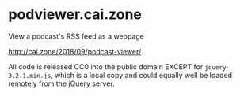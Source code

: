 # podviewer.cai.zone
View a podcast's RSS feed as a webpage

http://cai.zone/2018/09/podcast-viewer/

All code is released CC0 into the public domain EXCEPT for `jquery-3.2.1.min.js`, which is a local copy and could equally well be loaded remotely from the jQuery server.
